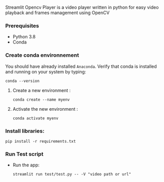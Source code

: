 Streamlit Opencv Player is a video player written in python for easy video playback and frames management using OpenCV

### Prerequisites
- Python 3.8
- Conda

### Create conda environnement
You should have already installed `Anaconda`.
Verify that conda is installed and running on your system by typing:
```
conda --version
```
1. Create a new environment : 
    ```
    conda create --name myenv
    ```
2. Activate the new environment :
    ```
    conda activate myenv
    ```
### Install libraries:
   
   ```
   pip install -r requirements.txt
   ```



### Run Test script 

* Run the app:
    ```
    streamlit run test/test.py -- -V "video path or url"
    ```
